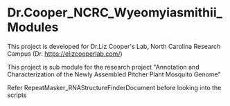 # Dr.Cooper_NCRC_Wyeomyiasmithii_Modules
This project is developed for Dr.Liz Cooper's Lab, North Carolina Research Campus (Dr. https://elizcooperlab.com/)

This project is sub module for the research project "Annotation and Characterization of the Newly Assembled Pitcher Plant Mosquito Genome"

Refer RepeatMasker_RNAStructureFinderDocument before looking into the scripts
